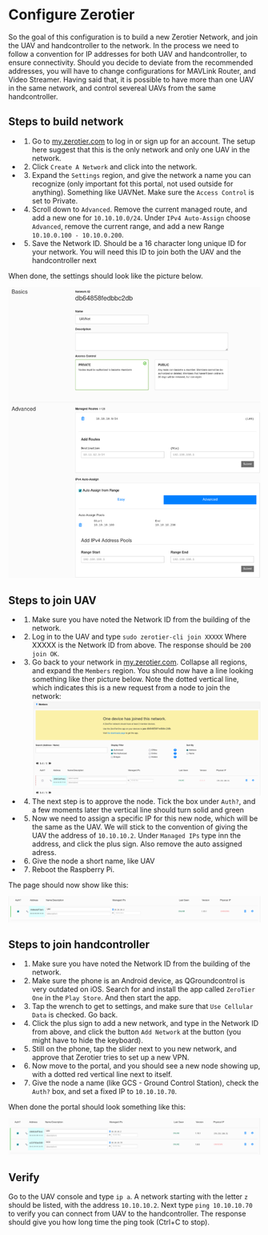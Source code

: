 # Configure Zerotier
So the goal of this configuration is to build a new Zerotier Network, and join the UAV and handcontroller to the network. In the process we need to follow a convention for IP addresses for both UAV and handcontroller, to ensure connectivity. Should you decide to deviate from the recommended addresses, you will have to change configurations for MAVLink Router, and Video Streamer. Having said that, it is possible to have more than one UAV in the same network, and control severeal UAVs from the same handcontroller.

## Steps to build network
- 1. Go to [my.zerotier.com](https://my.zerotier.com/) to log in or sign up for an account. The setup here suggest that this is the only network and only one UAV in the network.

- 2. Click `Create A Network` and click into the network.

- 3. Expand the `Settings` region, and give the network a name you can recognize (only important fot this portal, not used outside for anything). Something like UAVNet. Make sure the `Access Control` is set to Private.

- 4. Scroll down to `Advanced`. Remove the current managed route, and add a new one for `10.10.10.0/24`. Under `IPv4 Auto-Assign` choose `Advanced`, remove the current range, and add a new Range `10.10.0.100 - 10.10.0.200`.

- 5. Save the Network ID. Should be a 16 character long unique ID for your network. You will need this ID to join both the UAV and the handcontroller next

When done, the settings should look like the picture below.

![](media/zerotier_network.png)



## Steps to join UAV
- 1. Make sure you have noted the Network ID from the building of the network.

- 2. Log in to the UAV and type `sudo zerotier-cli join XXXXX` Where XXXXX is the Network ID from above. The response should be `200 join OK`.

- 3. Go back to your network in [my.zerotier.com](https://my.zerotier.com/). Collapse all regions, and expand the `Members` region. You should now have a line looking something like ther picture below. Note the dotted vertical line, which indicates this is a new request from a node to join the network:
![](media/zerotier_new_member.png)

- 4. The next step is to approve the node. Tick the box under `Auth?`, and a few moments later the vertical line should turn solid and green

- 5. Now we need to assign a specific IP for this new node, which will be the same as the UAV. We will stick to the convention of giving the UAV the address of `10.10.10.2`. Under `Managed IPs` type inn the address, and click the plus sign. Also remove the auto assigned adress.

- 6. Give the node a short name, like UAV

- 7. Reboot the Raspberry Pi.

The page should now show like this:

![](media/zerotier_uav.png)


## Steps to join handcontroller
- 1. Make sure you have noted the Network ID from the building of the network.

- 2. Make sure the phone is an Android device, as QGroundcontrol is very outdated on iOS. Search for and install the app called `ZeroTier One` in the `Play Store`. And then start the app.

- 3. Tap the wrench to get to settings, and make sure that `Use Cellular Data` is checked. Go back.

- 4. Click the plus sign to add a new network, and type in the Network ID from above, and click the button `Add Network` at the button (you might have to hide the keyboard).

- 5. Still on the phone, tap the slider next to you new network, and approve that Zerotier tries to set up a new VPN.

- 6. Now move to the portal, and you should see a new node showing up, with a dotted red vertical line next to itself.

- 7. Give the node a name (like GCS - Ground Control Station), check the `Auth?` box, and set a fixed IP to `10.10.10.70`.

When done the portal should look something like this:

![](media/zerotier_gcs.png)


## Verify
Go to the UAV console and type `ip a`. A network starting with the letter `z` should be listed, with the address `10.10.10.2`. Next type `ping 10.10.10.70` to verify you can connect from UAV to the handcontroller. The response should give you how long time the ping took (Ctrl+C to stop).